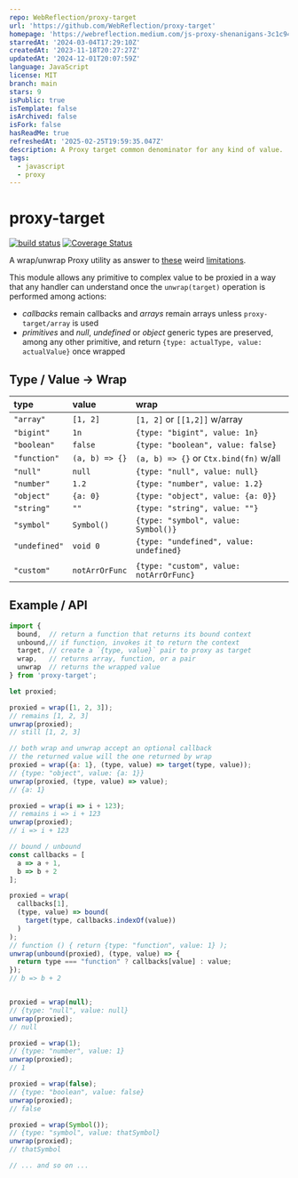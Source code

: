 ```yaml
---
repo: WebReflection/proxy-target
url: 'https://github.com/WebReflection/proxy-target'
homepage: 'https://webreflection.medium.com/js-proxy-shenanigans-3c1c9452da60'
starredAt: '2024-03-04T17:29:10Z'
createdAt: '2023-11-18T20:27:27Z'
updatedAt: '2024-12-01T20:07:59Z'
language: JavaScript
license: MIT
branch: main
stars: 9
isPublic: true
isTemplate: false
isArchived: false
isFork: false
hasReadMe: true
refreshedAt: '2025-02-25T19:59:35.047Z'
description: A Proxy target common denominator for any kind of value.
tags:
  - javascript
  - proxy
---
```


# proxy-target

[![build status](https://github.com/WebReflection/proxy-target/actions/workflows/node.js.yml/badge.svg)](https://github.com/WebReflection/proxy-target/actions) [![Coverage Status](https://coveralls.io/repos/github/WebReflection/proxy-target/badge.svg?branch=main)](https://coveralls.io/github/WebReflection/proxy-target?branch=main)

A wrap/unwrap Proxy utility as answer to [these](https://es.discourse.group/t/the-array-isarray-shenanigans/1745) weird [limitations](https://es.discourse.group/t/proxy-drilling-once-again/1850).

This module allows any primitive to complex value to be proxied in a way that any handler can understand once the `unwrap(target)` operation is performed among actions:

  * *callbacks* remain callbacks and *arrays* remain arrays unless `proxy-target/array` is used
  * *primitives* and *null*, *undefined* or *object* generic types are preserved, among any other primitive, and return `{type: actualType, value: actualValue}` once wrapped

## Type / Value -> Wrap

| type          | value          | wrap                                    |
| :------------ | :------------- | :-------------------------------------- |
| `"array"`     | `[1, 2]`       | `[1, 2]` or `[[1,2]]` w/array           |
| `"bigint"`    | `1n`           | `{type: "bigint", value: 1n}`           |
| `"boolean"`   | `false`        | `{type: "boolean", value: false}`       |
| `"function"`  | `(a, b) => {}` | `(a, b) => {}` or `Ctx.bind(fn)` w/all  |
| `"null"`      | `null`         | `{type: "null", value: null}`           |
| `"number"`    | `1.2`          | `{type: "number", value: 1.2}`          |
| `"object"`    | `{a: 0}`       | `{type: "object", value: {a: 0}}`       |
| `"string"`    | `""`           | `{type: "string", value: ""}`           |
| `"symbol"`    | `Symbol()`     | `{type: "symbol", value: Symbol()}`     |
| `"undefined"` | `void 0`       | `{type: "undefined", value: undefined}` |
|               |                |                                         |
| `"custom"`    | `notArrOrFunc` | `{type: "custom", value: notArrOrFunc}` |

## Example / API

```js
import {
  bound,  // return a function that returns its bound context
  unbound,// if function, invokes it to return the context
  target, // create a `{type, value}` pair to proxy as target
  wrap,   // returns array, function, or a pair
  unwrap  // returns the wrapped value
} from 'proxy-target';

let proxied;

proxied = wrap([1, 2, 3]);
// remains [1, 2, 3]
unwrap(proxied);
// still [1, 2, 3]

// both wrap and unwrap accept an optional callback
// the returned value will the one returned by wrap
proxied = wrap({a: 1}, (type, value) => target(type, value));
// {type: "object", value: {a: 1}}
unwrap(proxied, (type, value) => value);
// {a: 1}

proxied = wrap(i => i + 123);
// remains i => i + 123
unwrap(proxied);
// i => i + 123

// bound / unbound
const callbacks = [
  a => a + 1,
  b => b + 2
];

proxied = wrap(
  callbacks[1],
  (type, value) => bound(
    target(type, callbacks.indexOf(value))
  )
);
// function () { return {type: "function", value: 1} );
unwrap(unbound(proxied), (type, value) => {
  return type === "function" ? callbacks[value] : value;
});
// b => b + 2


proxied = wrap(null);
// {type: "null", value: null}
unwrap(proxied);
// null

proxied = wrap(1);
// {type: "number", value: 1}
unwrap(proxied);
// 1

proxied = wrap(false);
// {type: "boolean", value: false}
unwrap(proxied);
// false

proxied = wrap(Symbol());
// {type: "symbol", value: thatSymbol}
unwrap(proxied);
// thatSymbol

// ... and so on ...
```
